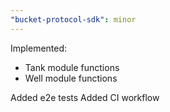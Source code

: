 ```yaml
---
"bucket-protocol-sdk": minor
---
```


Implemented:
- Tank module functions
- Well module functions

Added e2e tests
Added CI workflow